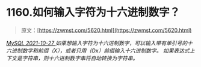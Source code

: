 <!--yml
category: 未分类
date: 0001-01-01 00:00:00
-->

# 1160.如何输入字符为十六进制数字？

> 原文：[https://zwmst.com/5620.html](https://zwmst.com/5620.html)

   [ *MySQL* ](https://zwmst.com/mysql)*[ <time datetime="2021-10-28T00:05:50+08:00"> 2021-10-27 </time> ](https://zwmst.com/5620.html)  如果想输入字符为十六进制数字，可以输入带有单引号的十六进制数字和前缀（X），或者只用（Ox）前缀输入十六进制数字。
如果表达式上下文是字符串，则十六进制数字串将自动转换为字符串。*